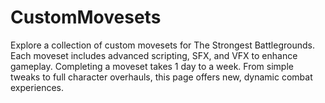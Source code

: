 # CustomMovesets
Explore a collection of custom movesets for The Strongest Battlegrounds. Each moveset includes advanced scripting, SFX, and VFX to enhance gameplay. Completing a moveset takes 1 day to a week. From simple tweaks to full character overhauls, this page offers new, dynamic combat experiences.
